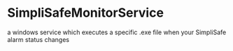 # SimpliSafeMonitorService
a windows service which executes a specific .exe file when your SimpliSafe alarm status changes
